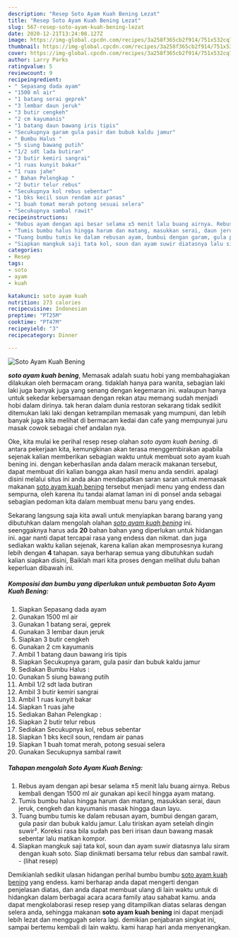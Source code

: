 ```yaml
---
description: "Resep Soto Ayam Kuah Bening Lezat"
title: "Resep Soto Ayam Kuah Bening Lezat"
slug: 567-resep-soto-ayam-kuah-bening-lezat
date: 2020-12-21T13:24:08.127Z
image: https://img-global.cpcdn.com/recipes/3a258f365cb2f914/751x532cq70/soto-ayam-kuah-bening-foto-resep-utama.jpg
thumbnail: https://img-global.cpcdn.com/recipes/3a258f365cb2f914/751x532cq70/soto-ayam-kuah-bening-foto-resep-utama.jpg
cover: https://img-global.cpcdn.com/recipes/3a258f365cb2f914/751x532cq70/soto-ayam-kuah-bening-foto-resep-utama.jpg
author: Larry Parks
ratingvalue: 5
reviewcount: 9
recipeingredient:
- " Sepasang dada ayam"
- "1500 ml air"
- "1 batang serai geprek"
- "3 lembar daun jeruk"
- "3 butir cengkeh"
- "2 cm kayumanis"
- "1 batang daun bawang iris tipis"
- "Secukupnya garam gula pasir dan bubuk kaldu jamur"
- " Bumbu Halus "
- "5 siung bawang putih"
- "1/2 sdt lada butiran"
- "3 butir kemiri sangrai"
- "1 ruas kunyit bakar"
- "1 ruas jahe"
- " Bahan Pelengkap "
- "2 butir telur rebus"
- "Secukupnya kol rebus sebentar"
- "1 bks kecil soun rendam air panas"
- "1 buah tomat merah potong sesuai selera"
- "Secukupnya sambal rawit"
recipeinstructions:
- "Rebus ayam dengan api besar selama ±5 menit lalu buang airnya. Rebus kembali dengan 1500 ml air gunakan api kecil hingga ayam matang."
- "Tumis bumbu halus hingga harum dan matang, masukkan serai, daun jeruk, cengkeh dan kayumanis masak hingga daun layu."
- "Tuang bumbu tumis ke dalam rebusan ayam, bumbui dengan garam, gula pasir dan bubuk kaldu jamur. Lalu tiriskan ayam setelah dingin suwir². Koreksi rasa bila sudah pas beri irisan daun bawang masak sebentar lalu matikan kompor."
- "Siapkan mangkuk saji tata kol, soun dan ayam suwir diatasnya lalu siram dengan kuah soto. Siap dinikmati bersama telur rebus dan sambal rawit.           (lihat resep)"
categories:
- Resep
tags:
- soto
- ayam
- kuah

katakunci: soto ayam kuah 
nutrition: 273 calories
recipecuisine: Indonesian
preptime: "PT25M"
cooktime: "PT47M"
recipeyield: "3"
recipecategory: Dinner

---
```



![Soto Ayam Kuah Bening](https://img-global.cpcdn.com/recipes/3a258f365cb2f914/751x532cq70/soto-ayam-kuah-bening-foto-resep-utama.jpg)

<b><i>soto ayam kuah bening</i></b>, Memasak adalah suatu hobi yang membahagiakan dilakukan oleh bermacam orang. tidaklah hanya para wanita, sebagian laki laki juga banyak juga yang senang dengan kegemaran ini. walaupun hanya untuk sekedar kebersamaan dengan rekan atau memang sudah menjadi hobi dalam dirinya. tak heran dalam dunia restoran sekarang tidak sedikit ditemukan laki laki dengan ketrampilan memasak yang mumpuni, dan lebih banyak juga kita melihat di bermacam kedai dan cafe yang mempunyai juru masak cowok sebagai chef andalan nya.



Oke, kita mulai ke perihal resep resep olahan <i>soto ayam kuah bening</i>. di antara pekerjaan kita, kemungkinan akan terasa menggembirakan apabila sejenak kalian memberikan sebagian waktu untuk membuat soto ayam kuah bening ini. dengan keberhasilan anda dalam meracik makanan tersebut, dapat membuat diri kalian bangga akan hasil menu anda sendiri. apalagi disini melalui situs ini anda akan mendapatkan saran saran untuk memasak makanan <u>soto ayam kuah bening</u> tersebut menjadi menu yang endess dan sempurna, oleh karena itu tandai alamat laman ini di ponsel anda sebagai sebagian pedoman kita dalam membuat menu baru yang endes.


Sekarang langsung saja kita awali untuk menyiapkan barang barang yang dibutuhkan dalam mengolah olahan <u><i>soto ayam kuah bening</i></u> ini. seenggaknya harus ada <b>20</b> bahan bahan yang diperlukan untuk hidangan ini. agar nanti dapat tercapai rasa yang endess dan nikmat. dan juga sediakan waktu kalian sejenak, karena kalian akan memprosesnya kurang lebih dengan <b>4</b> tahapan. saya berharap semua yang dibutuhkan sudah kalian siapkan disini, Baiklah mari kita proses dengan melihat dulu bahan keperluan dibawah ini.

<!--inarticleads1-->

##### Komposisi dan bumbu yang diperlukan untuk pembuatan Soto Ayam Kuah Bening:

1. Siapkan  Sepasang dada ayam
1. Gunakan 1500 ml air
1. Gunakan 1 batang serai, geprek
1. Gunakan 3 lembar daun jeruk
1. Siapkan 3 butir cengkeh
1. Gunakan 2 cm kayumanis
1. Ambil 1 batang daun bawang iris tipis
1. Siapkan Secukupnya garam, gula pasir dan bubuk kaldu jamur
1. Sediakan  Bumbu Halus :
1. Gunakan 5 siung bawang putih
1. Ambil 1/2 sdt lada butiran
1. Ambil 3 butir kemiri sangrai
1. Ambil 1 ruas kunyit bakar
1. Siapkan 1 ruas jahe
1. Sediakan  Bahan Pelengkap :
1. Siapkan 2 butir telur rebus
1. Sediakan Secukupnya kol, rebus sebentar
1. Siapkan 1 bks kecil soun, rendam air panas
1. Siapkan 1 buah tomat merah, potong sesuai selera
1. Gunakan Secukupnya sambal rawit




<!--inarticleads2-->

##### Tahapan mengolah Soto Ayam Kuah Bening:

1. Rebus ayam dengan api besar selama ±5 menit lalu buang airnya. Rebus kembali dengan 1500 ml air gunakan api kecil hingga ayam matang.
1. Tumis bumbu halus hingga harum dan matang, masukkan serai, daun jeruk, cengkeh dan kayumanis masak hingga daun layu.
1. Tuang bumbu tumis ke dalam rebusan ayam, bumbui dengan garam, gula pasir dan bubuk kaldu jamur. Lalu tiriskan ayam setelah dingin suwir². Koreksi rasa bila sudah pas beri irisan daun bawang masak sebentar lalu matikan kompor.
1. Siapkan mangkuk saji tata kol, soun dan ayam suwir diatasnya lalu siram dengan kuah soto. Siap dinikmati bersama telur rebus dan sambal rawit. -           (lihat resep)




Demikianlah sedikit ulasan hidangan perihal bumbu bumbu <u>soto ayam kuah bening</u> yang endess. kami berharap anda dapat mengerti dengan penjelasan diatas, dan anda dapat membuat ulang di lain waktu untuk di hidangkan dalam berbagai acara acara family atau sahabat kamu. anda dapat mengkolaborasi resep resep yang ditampilkan diatas selaras dengan selera anda, sehingga makanan <b>soto ayam kuah bening</b> ini dapat menjadi lebih lezat dan menggugah selera lagi. demikian penjabaran singkat ini, sampai bertemu kembali di lain waktu. kami harap hari anda menyenangkan.
